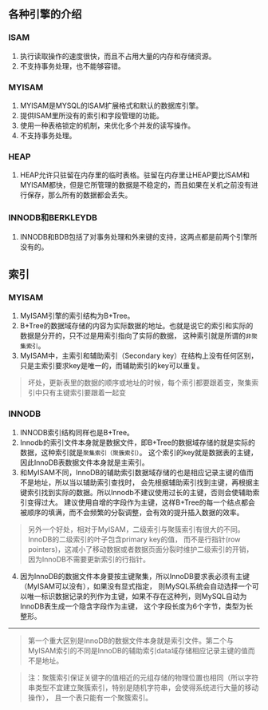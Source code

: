 ## 各种引擎的介绍

### ISAM
1. 执行读取操作的速度很快，而且不占用大量的内存和存储资源。
2. 不支持事务处理，也不能够容错。

### MYISAM
1. MYISAM是MYSQL的ISAM扩展格式和默认的数据库引擎。
2. 提供ISAM里所没有的索引和字段管理的功能。
3. 使用一种表格锁定的机制，来优化多个并发的读写操作。
4. 不支持事务处理。

### HEAP
1. HEAP允许只驻留在内存里的临时表格。驻留在内存里让HEAP要比ISAM和MYISAM都快，但是它所管理的数据是不稳定的，而且如果在关机之前没有进行保存，那么所有的数据都会丢失。

### INNODB和BERKLEYDB
1. INNODB和BDB包括了对事务处理和外来键的支持，这两点都是前两个引擎所没有的。


## 索引

### MYISAM
1. MyISAM引擎的索引结构为B+Tree。
2. B+Tree的数据域存储的内容为实际数据的地址。也就是说它的索引和实际的数据是分开的，只不过是用索引指向了实际的数据，
这种索引就是所谓的`非聚集索引`。
3. MyISAM中，主索引和辅助索引（Secondary key）在结构上没有任何区别，只是主索引要求key是唯一的，而辅助索引的key可以重复。
>坏处，更新表里的数据的顺序或地址的时候，每个索引都要跟着变，聚集索引中只有主键索引要跟着一起变

### INNODB
1. INNODB索引结构同样也是B+Tree。
2. Innodb的索引文件本身就是数据文件，即B+Tree的数据域存储的就是实际的数据，这种索引就是`聚集索引（聚簇索引）`。
这个索引的key就是数据表的主键，因此InnoDB表数据文件本身就是主索引。
3. 和MyISAM不同，InnoDB的辅助索引数据域存储的也是相应记录主键的值而不是地址，所以当以辅助索引查找时，
会先根据辅助索引找到主键，再根据主键索引找到实际的数据。所以Innodb不建议使用过长的主键，否则会使辅助索引变得过大。
建议使用自增的字段作为主键，这样B+Tree的每一个结点都会被顺序的填满，而不会频繁的分裂调整，会有效的提升插入数据的效率。
>另外一个好处，相对于MyISAM，二级索引与聚簇索引有很大的不同。InnoDB的二级索引的叶子包含primary key的值，
而不是行指针(row pointers)，这减小了移动数据或者数据页面分裂时维护二级索引的开销，因为InnoDB不需要更新索引的行指针。
4. 因为InnoDB的数据文件本身要按主键聚集，所以InnoDB要求表必须有主键（MyISAM可以没有），如果没有显式指定，
则MySQL系统会自动选择一个可以唯一标识数据记录的列作为主键，如果不存在这种列，则MySQL自动为InnoDB表生成一个隐含字段作为主键，
这个字段长度为6个字节，类型为长整形。
---
>第一个重大区别是InnoDB的数据文件本身就是索引文件。第二个与MyISAM索引的不同是InnoDB的辅助索引data域存储相应记录主键的值而不是地址。

>注：聚簇索引保证关键字的值相近的元组存储的物理位置也相同（所以字符串类型不宜建立聚簇索引，特别是随机字符串，会使得系统进行大量的移动操作），
    且一个表只能有一个聚簇索引。